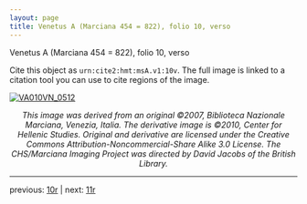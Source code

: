 ```yaml
---
layout: page
title: Venetus A (Marciana 454 = 822), folio 10, verso
---
```


Venetus A (Marciana 454 = 822), folio 10, verso

Cite this object as `urn:cite2:hmt:msA.v1:10v`.  The full image is linked to a citation tool you can use to cite regions of the image.

[![VA010VN_0512](http://www.homermultitext.org/iipsrv?IIIF=/project/homer/pyramidal/deepzoom/hmt/vaimg/2017a/VA010VN_0512.tif/full/800,/0/default.jpg)](http://www.homermultitext.org/ict2/?urn=urn:cite2:hmt:vaimg.2017a:VA010VN_0512) 

<p style="text-align: center; font-style: italic;">This image was derived from an original ©2007, Biblioteca Nazionale Marciana, Venezia, Italia. The derivative image is ©2010, Center for Hellenic Studies. Original and derivative are licensed under the Creative Commons Attribution-Noncommercial-Share Alike 3.0 License. The CHS/Marciana Imaging Project was directed by David Jacobs of the British Library.</p>

---

previous: [10r](../10r/) | next: [11r](../11r/)
